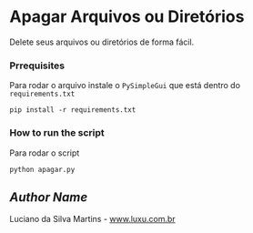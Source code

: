# Apagar Arquivos ou Diretórios
<!--Remove the below lines and add yours -->
Delete seus arquivos ou diretórios de forma fácil.

### Prrequisites
<!--Remove the below lines and add yours -->
Para rodar o arquivo instale o ``PySimpleGui`` que está dentro do ``requirements.txt``
````
pip install -r requirements.txt
````

### How to run the script
<!--Remove the below lines and add yours -->
Para rodar o script
````
python apagar.py
````

## *Author Name*
<!--Remove the below lines and add yours -->
Luciano da Silva Martins - www.luxu.com.br
